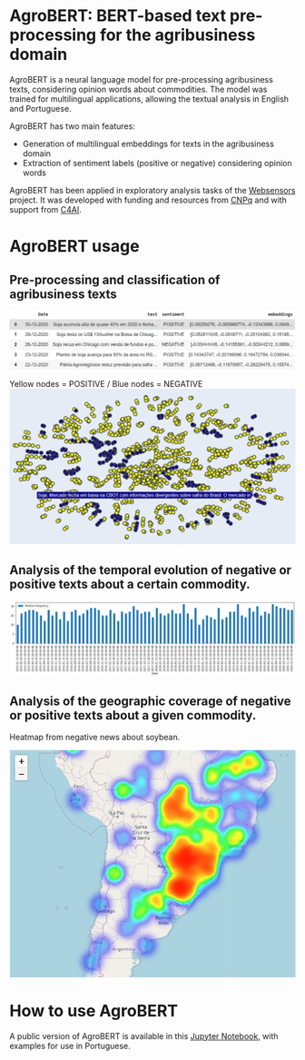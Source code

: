 # AgroBERT: BERT-based text pre-processing for the agribusiness domain


AgroBERT is a neural language model for pre-processing agribusiness texts, considering opinion words about commodities. The model was trained for multilingual applications, allowing the textual analysis in English and Portuguese.

AgroBERT has two main features:

* Generation of multilingual embeddings for texts in the agribusiness domain
* Extraction of sentiment labels (positive or negative) considering opinion words

AgroBERT has been applied in exploratory analysis tasks of the [Websensors](https://websensors.net.br) project. It was developed with funding and resources from [CNPq](https://cnpq.br/) and with support from [C4AI](https://c4ai.inova.usp.br/).

# AgroBERT usage
## Pre-processing and classification of agribusiness texts

![](img/img1.png)

Yellow nodes = POSITIVE / Blue nodes = NEGATIVE
![](img/img2.png)

## Analysis of the temporal evolution of negative or positive texts about a certain commodity.

![](img/img3.png)


## Analysis of the geographic coverage of negative or positive texts about a given commodity.

Heatmap from negative news about soybean.

![](img/img4.png)

# How to use AgroBERT

A public version of AgroBERT is available in this [Jupyter Notebook](AgroBERT.ipynb), with examples for use in Portuguese.
